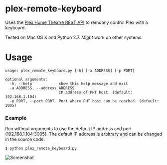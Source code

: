 # plex-remote-keyboard
Uses the [Plex Home Theatre REST API](https://code.google.com/p/plex-api/wiki/PlaybackControl) to remotely control Plex with a keyboard.

Tested on Mac OS X and Python 2.7. *Might* work on other systems.

# Usage

```
usage: plex_remote_keyboard.py [-h] [-a ADDRESS] [-p PORT]

optional arguments:
  -h, --help            show this help message and exit
  -a ADDRESS, --address ADDRESS
                        IP address of PHT host. (default: 192.168.1.104)
  -p PORT, --port PORT  Port where PHT host can be reached. (default: 3005)
```

### Example

Run without arguments to use the default IP address and port (192.168.1.104:3005). The default IP address is arbitrary and can be changed in the source code.
```
$ python plex_remote_keyboard.py
```
![Screenshot](https://cloud.githubusercontent.com/assets/2266504/7202090/414c11b8-e50f-11e4-9d05-302f68f662c4.png)

